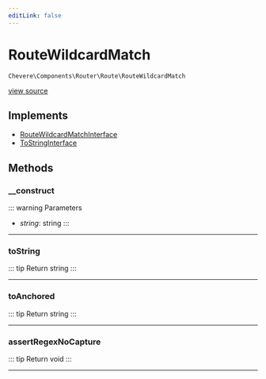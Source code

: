 ```yaml
---
editLink: false
---
```


# RouteWildcardMatch

`Chevere\Components\Router\Route\RouteWildcardMatch`

[view source](https://github.com/chevere/chevere/blob/main/src/Chevere/Components/Router/Route/RouteWildcardMatch.php)

## Implements

- [RouteWildcardMatchInterface](../../../Interfaces/Router/Route/RouteWildcardMatchInterface.md)
- [ToStringInterface](../../../Interfaces/Common/ToStringInterface.md)

## Methods

### __construct

::: warning Parameters
- *string*: string
:::

---

### toString

::: tip Return
string
:::

---

### toAnchored

::: tip Return
string
:::

---

### assertRegexNoCapture

::: tip Return
void
:::

---
